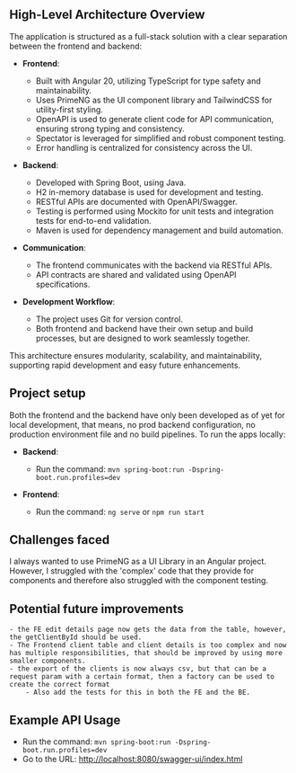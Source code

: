 ## High-Level Architecture Overview

The application is structured as a full-stack solution with a clear separation between the frontend and backend:

- **Frontend**:
    - Built with Angular 20, utilizing TypeScript for type safety and maintainability.
    - Uses PrimeNG as the UI component library and TailwindCSS for utility-first styling.
    - OpenAPI is used to generate client code for API communication, ensuring strong typing and consistency.
    - Spectator is leveraged for simplified and robust component testing.
    - Error handling is centralized for consistency across the UI.

- **Backend**:
    - Developed with Spring Boot, using Java.
    - H2 in-memory database is used for development and testing.
    - RESTful APIs are documented with OpenAPI/Swagger.
    - Testing is performed using Mockito for unit tests and integration tests for end-to-end validation.
    - Maven is used for dependency management and build automation.

- **Communication**:
    - The frontend communicates with the backend via RESTful APIs.
    - API contracts are shared and validated using OpenAPI specifications.

- **Development Workflow**:
    - The project uses Git for version control.
    - Both frontend and backend have their own setup and build processes, but are designed to work seamlessly together.

This architecture ensures modularity, scalability, and maintainability, supporting rapid development and easy future enhancements.

## Project setup
Both the frontend and the backend have only been developed as of yet for local development, that means, no prod backend configuration, no 
production environment file and no build pipelines. To run the apps locally:
- **Backend**:
    - Run the command: `mvn spring-boot:run -Dspring-boot.run.profiles=dev`

- **Frontend**:
    - Run the command: `ng serve` or `npm run start`

## Challenges faced
I always wanted to use PrimeNG as a UI Library in an Angular project. However, I struggled with the 'complex' code that they provide for components and therefore also struggled with the component testing.

## Potential future improvements
    - the FE edit details page now gets the data from the table, however, the getClientById should be used.
    - The Frontend client table and client details is too complex and now has multiple responsibilities, that should be improved by using more smaller components.
    - the export of the clients is now always csv, but that can be a request param with a certain format, then a factory can be used to create the correct format
        - Also add the tests for this in both the FE and the BE.

## Example API Usage
- Run the command: `mvn spring-boot:run -Dspring-boot.run.profiles=dev`
- Go to the URL: [http://localhost:8080/swagger-ui/index.html](http://localhost:8080/swagger-ui/index.html)
